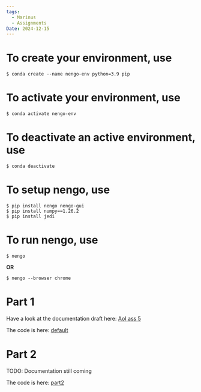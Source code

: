 ```yaml
---
tags:
  - Marinus
  - Assignments
Date: 2024-12-15
---
```

# To create your environment, use
```terminal
$ conda create --name nengo-env python=3.9 pip
```
# To activate your environment, use

```terminal
$ conda activate nengo-env
```
# To deactivate an active environment, use
```terminal
$ conda deactivate
```
# To setup nengo, use
```terminal
$ pip install nengo nengo-gui
$ pip install numpy==1.26.2
$ pip install jedi
```
# To run nengo, use
```terminal
$ nengo
```
**OR**
```terminal
$ nengo --browser chrome
```

# Part 1 

Have a look at the documentation draft here: [AoI ass 5](AoI_ass_5.pdf)

The code is here: [default](default.py)

# Part 2 

TODO: Documentation still coming

The code is here: [part2](part2.py)
